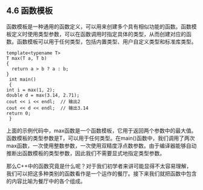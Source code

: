 ## **4.6 函数模板**

函数模板是一种通用的函数定义，可以用来创建多个具有相似功能的函数。函数模板定义时使用类型参数，可以在函数调用时指定具体的类型，从而创建对应的函数。函数模板可以用于任何类型，包括内置类型、用户自定义类型和标准库类型。
```
template<typename T>
T max(T a, T b)
{
  return a > b ? a : b;
}
 int main()
 {
int i = max(1, 2);
double d = max(3.14, 2.71);
cout << i << endl;  // 输出2
cout << d << endl;  // 输出3.14
return 0;
 }
```
上面的示例代码中，max函数是一个函数模板，它用于返回两个参数中的最大值。函数模板的类型参数是T，可以用于任何类型。在main()函数中，我们调用了两次max函数，一次使用整数参数，一次使用双精度浮点数参数。由于编译器能够自动推断出函数模板的类型参数，因此我们不需要显式地指定类型参数。

那么C++中的函数究竟是什么呢？对于我们初学者来讲可能显得不太容易理解，我们可以把这多种类别的函数看作是一个运作的餐厅。接下来我们就把函数中包含的内容比喻为餐厅中的各个组成。